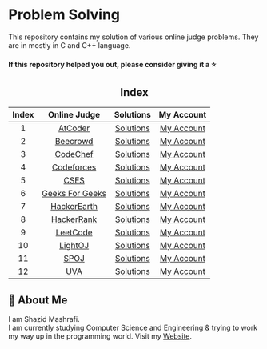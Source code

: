 # Problem Solving

This repository contains my solution of various online judge problems. They are in  mostly in C and C++ language.

#### If this repository helped you out, please consider giving it a :star:
<div align="center">

## Index 

|  Index  |  Online Judge  |  Solutions  |  My Account  |
| :-----: | :------------: | :---------: | :----------: |
| 1 | [AtCoder](https://atcoder.jp/) | [Solutions](https://github.com/ShazidMashrafi/Problem-Solving/tree/master/Online%20Judges/AtCoder) | [My Account](https://atcoder.jp/users/shazidmashrafi)
| 2 | [Beecrowd](https://judge.beecrowd.com/en) | [Solutions](https://github.com/ShazidMashrafi/Problem-Solving/tree/master/Online%20Judges/Beecrowd) | [My Account](https://judge.beecrowd.com/en/profile/790252)
| 3 | [CodeChef](https://www.codechef.com) | [Solutions](https://github.com/ShazidMashrafi/Problem-Solving/tree/master/Online%20Judges/CodeChef) | [My Account](https://www.codechef.com/users/shazidmashrafi)
| 4 | [Codeforces](https://codeforces.com/) | [Solutions](https://github.com/ShazidMashrafi/Problem-Solving/tree/master/Online%20Judges/Codeforces) | [My Account](https://codeforces.com/profile/ShazidMashrafi)
| 5 | [CSES](https://cses.fi/) | [Solutions](https://github.com/ShazidMashrafi/Problem-Solving/tree/master/Online%20Judges/CSES) | [My Account](https://cses.fi/user/238576)
| 6 | [Geeks For Geeks](https://www.geeksforgeeks.org/) | [Solutions](https://github.com/ShazidMashrafi/Problem-Solving/tree/master/Online%20Judges/Geeks%20for%20Geeks) | [My Account](https://www.geeksforgeeks.org/user/shazidmashrafi/)
| 7 | [HackerEarth](https://www.hackerearth.com/challenges/) | [Solutions](https://github.com/ShazidMashrafi/Problem-Solving/tree/master/Online%20Judges/HackerEarth) | [My Account](https://www.hackerearth.com/@shazidmashrafi/)
| 8 | [HackerRank](https://www.hackerrank.com/dashboard) | [Solutions](https://github.com/ShazidMashrafi/Problem-Solving/tree/master/Online%20Judges/HackerRank) | [My Account](https://www.hackerrank.com/profile/shazidmashrafi)
| 9 | [LeetCode](https://leetcode.com/) | [Solutions](https://github.com/ShazidMashrafi/Problem-Solving/tree/master/%20Judges/LeetCode) | [My Account](https://leetcode.com/u/shazidmashrafi/)
| 10 | [LightOJ](https://lightoj.com/home/) | [Solutions](https://github.com/ShazidMashrafi/Problem-Solving/tree/master/Online%20Judges/LightOJ) | [My Account](https://lightoj.com/user/shazidmashrafi)
| 11 | [SPOJ](https://www.spoj.com/) | [Solutions](https://github.com/ShazidMashrafi/Problem-Solving/tree/master/Online%20Judges/SPOJ) | [My Account](https://www.spoj.com/users/shazidmashrafi)
| 12 | [UVA](https://onlinejudge.org/) | [Solutions](https://github.com/ShazidMashrafi/Problem-Solving/tree/master/Online%20Judges/UVA) | [My Account](#)


</div>

## 🚀 About Me

I am Shazid Mashrafi.  
I am currently studying Computer Science and Engineering & trying to work my way up in the programming world.
Visit my [Website](https://shazidmashrafi.com).